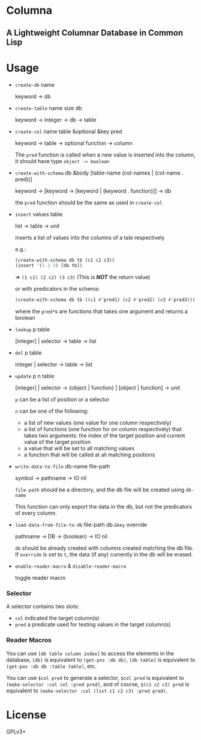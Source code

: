 # Columna
## A Lightweight Columnar Database in Common Lisp

# Usage

* `create-db` name

  keyword -> db

* `create-table` name size db

  keyword -> integer -> db -> table

* `create-col` name table &optional &key pred

  keyword -> table -> optional function -> column

  The `pred` function is called when a new value is inserted into the column, it should have type  `object -> boolean`

* `create-with-schema` db &body [table-name (col-names | (col-name . pred))]

  keyword -> [keyword -> [keyword | (keyword . function)]] -> db

  the `pred` function should be the same as used in `create-col`

* `insert` values table

  list -> table -> unit

  inserts a list of values into the columns of a tale respectively

  e.g.:

  ```commonlisp
  (create-with-schema db tb (c1 c2 c3))
  (insert '(1 2 3) [db tb])
  ```

  => `(1 c1) (2 c2) (3 c3)` (This is ***NOT*** the return value)

  or with predicators in the schema:
  ```commonlisp
  (create-with-schema db tb ((c1 #'pred1) (c2 #'pred2) (c3 #'pred3)))
  ```
  where the `pred*`s are functions that takes one argument and returns a boolean

* `lookup` p table

  [integer] | selector -> table -> list

* `del` p table

  integer | selector -> table -> list

* `update` p n table

  [integer] | selector -> {object | function} | [object | function] -> unit

  `p` can be a list of position or a selector

  `n` can be one of the following:

  * a list of new values (one value for one column respectively) 
  * a list of functions (one function for on column respectively) that takes two arguments: the index of the target position and current value of the target position
  * a value that will be set to all matching values
  * a function that will be called at all matching positions
  
* `write-data-to-file` db-name file-path

  symbol -> pathname -> IO nil
  
  `file-path` should be a directory, and the db file will be created using `db-name`
  
  This function can only export the data in the db, but not the predicators of every column.

* `load-data-from-file-to-db` file-path db `&key` override
  
  pathname -> DB -> (boolean) -> IO nil
  
  `db` should be already created with columns created matching the db file. If `override` is set to `t`, the data (if any) currently in the db will be erased.

* `enable-reader-macro` & `disable-reader-macro` 

  toggle reader macro

### Selector

A selector contains two slots:

* `col` indicated the target column(s)
* `pred` a predicate used for testing values in the target column(s)

### Reader Macros

You can use `[db table column index]` to access the elements in the database, `[db]` is equivalent to `(get-pos :db db)`, `[db table]` is equivalent to `(get-pos :db db :table table)`, etc.

You can use `$col pred` to generate a selector, `$col pred` is equivalent to `(make-selector :col col :pred pred)`, and of course, `$(c1 c2 c3) pred` is equivalent to `(make-selector :col (list c1 c2 c3) :pred pred)`.


# License
GPLv3+
